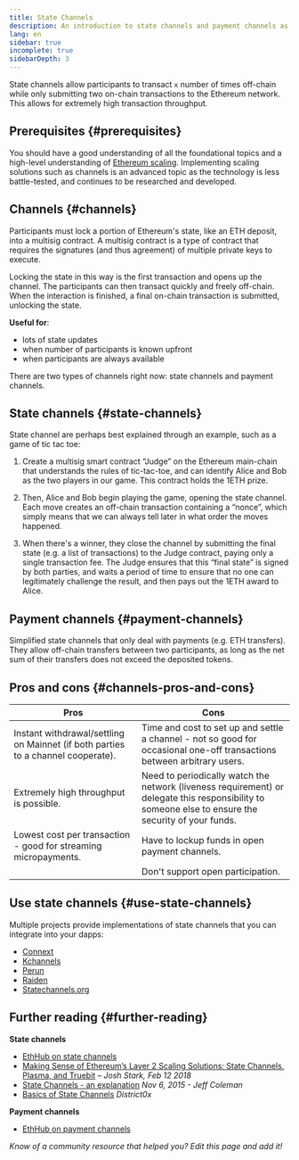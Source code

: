 ```yaml
---
title: State Channels
description: An introduction to state channels and payment channels as a scaling solution currently utilized by the Ethereum community.
lang: en
sidebar: true
incomplete: true
sidebarDepth: 3
---
```


State channels allow participants to transact `x` number of times off-chain while only submitting two on-chain transactions to the Ethereum network. This allows for extremely high transaction throughput.

## Prerequisites {#prerequisites}

You should have a good understanding of all the foundational topics and a high-level understanding of [Ethereum scaling](/developers/docs/scaling/). Implementing scaling solutions such as channels is an advanced topic as the technology is less battle-tested, and continues to be researched and developed.

## Channels {#channels}

Participants must lock a portion of Ethereum's state, like an ETH deposit, into a multisig contract. A multisig contract is a type of contract that requires the signatures (and thus agreement) of multiple private keys to execute.

Locking the state in this way is the first transaction and opens up the channel. The participants can then transact quickly and freely off-chain. When the interaction is finished, a final on-chain transaction is submitted, unlocking the state.

**Useful for**:

- lots of state updates
- when number of participants is known upfront
- when participants are always available

There are two types of channels right now: state channels and payment channels.

## State channels {#state-channels}

State channel are perhaps best explained through an example, such as a game of tic tac toe:

1. Create a multisig smart contract “Judge” on the Ethereum main-chain that understands the rules of tic-tac-toe, and can identify Alice and Bob as the two players in our game. This contract holds the 1ETH prize.

2. Then, Alice and Bob begin playing the game, opening the state channel. Each move creates an off-chain transaction containing a “nonce”, which simply means that we can always tell later in what order the moves happened.

3. When there's a winner, they close the channel by submitting the final state (e.g. a list of transactions) to the Judge contract, paying only a single transaction fee. The Judge ensures that this “final state” is signed by both parties, and waits a period of time to ensure that no one can legitimately challenge the result, and then pays out the 1ETH award to Alice.

## Payment channels {#payment-channels}

Simplified state channels that only deal with payments (e.g. ETH transfers). They allow off-chain transfers between two participants, as long as the net sum of their transfers does not exceed the deposited tokens.

## Pros and cons {#channels-pros-and-cons}

| Pros                                                                            | Cons                                                                                                                                                |
| ------------------------------------------------------------------------------- | --------------------------------------------------------------------------------------------------------------------------------------------------- |
| Instant withdrawal/settling on Mainnet (if both parties to a channel cooperate). | Time and cost to set up and settle a channel - not so good for occasional one-off transactions between arbitrary users.                             |
| Extremely high throughput is possible.                                           | Need to periodically watch the network (liveness requirement) or delegate this responsibility to someone else to ensure the security of your funds. |
| Lowest cost per transaction - good for streaming micropayments.                  | Have to lockup funds in open payment channels.                                                                                                      |
|                                                                                 | Don't support open participation.                                                                                                                    |

## Use state channels {#use-state-channels}

Multiple projects provide implementations of state channels that you can integrate into your dapps:

- [Connext](https://connext.network/)
- [Kchannels](https://www.kchannels.io/)
- [Perun](https://perun.network/)
- [Raiden](https://raiden.network/)
- [Statechannels.org](https://statechannels.org/)

## Further reading {#further-reading}

**State channels**

- [EthHub on state channels](https://docs.ethhub.io/ethereum-roadmap/layer-2-scaling/state-channels/)
- [Making Sense of Ethereum’s Layer 2 Scaling Solutions: State Channels, Plasma, and Truebit](https://medium.com/l4-media/making-sense-of-ethereums-layer-2-scaling-solutions-state-channels-plasma-and-truebit-22cb40dcc2f4) _– Josh Stark, Feb 12 2018_
- [State Channels - an explanation](https://www.jeffcoleman.ca/state-channels/) _Nov 6, 2015 - Jeff Coleman_
- [Basics of State Channels](https://education.district0x.io/general-topics/understanding-ethereum/basics-state-channels/) _District0x_

**Payment channels**

- [EthHub on payment channels](https://docs.ethhub.io/ethereum-roadmap/layer-2-scaling/payment-channels/)

_Know of a community resource that helped you? Edit this page and add it!_
